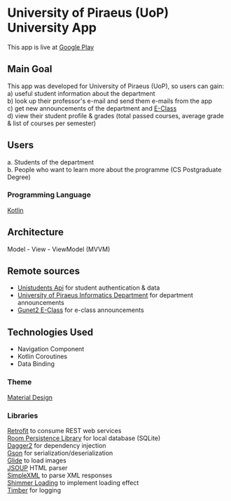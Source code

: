 # University of Piraeus (UoP) University App

This app is live at [Google Play](https://play.google.com/store/apps/details?id=com.stathis.unipiapp) <br/>

## Main Goal

This app was developed for University of Piraeus (UoP), so users can gain:<br/>
a) useful student information about the department <br/>
b) look up their professor's e-mail and send them e-mails from the app <br/>
c) get new announcements of the department and [E-Class](https://gunet2.cs.unipi.gr/) <br/>
d) view their student profile & grades (total passed courses, average grade & list of courses per semester)

## Users

a. Students of the department <br/>
b. People who want to learn more about the programme (CS Postgraduate Degree) <br/>

### Programming Language 

[Kotlin](https://kotlinlang.org/)

## Architecture
Model - View - ViewModel (MVVM)

## Remote sources
- [Unistudents Api](https://github.com/UniStudents/unistudents-api) for student authentication & data
- [University of Piraeus Informatics Department](https://www.cs.unipi.gr/index.php?lang=el) for department announcements
- [Gunet2 E-Class](https://gunet2.cs.unipi.gr/) for e-class announcements

## Technologies Used
- Navigation Component <br/>
- Kotlin Coroutines <br/>
- Data Binding

### Theme 

[Material Design](https://material.io/)

### Libraries

[Retrofit](https://square.github.io/retrofit/) to consume REST web services</br>
[Room Persistence Library](https://developer.android.com/training/data-storage/room) for local database (SQLite)</br>
[Dagger2](https://developer.android.com/training/dependency-injection/dagger-android) for dependency injection </br> 
[Gson](https://github.com/google/gson) for serialization/deserialization</br>
[Glide](https://github.com/bumptech/glide) to load images <br/> 
[JSOUP](https://jsoup.org/) HTML parser <br/>
[SimpleXML]() to parse XML responses<br/>
[Shimmer Loading](https://facebook.github.io/shimmer-android/) to implement loading effect <br/>
[Timber](https://github.com/JakeWharton/timber) for logging
